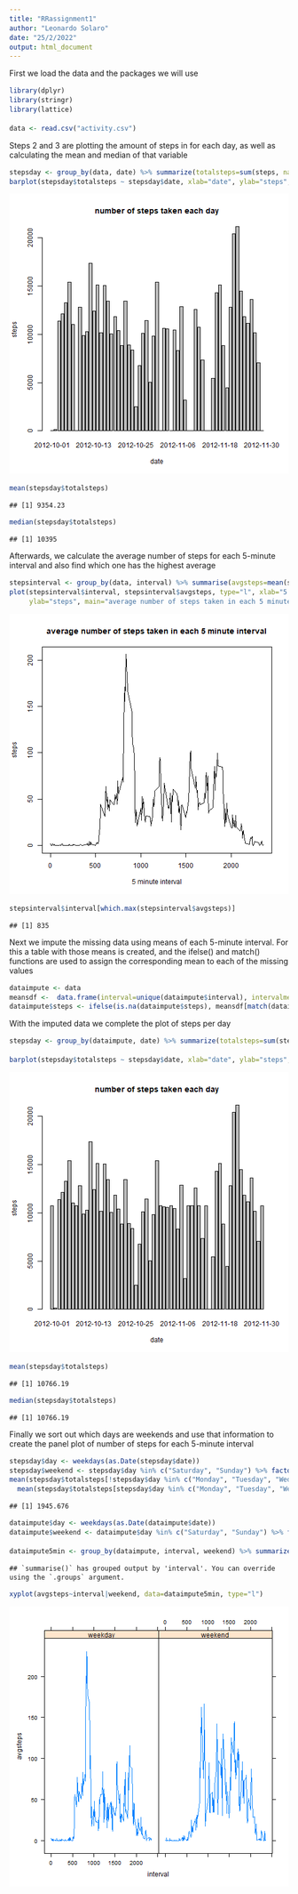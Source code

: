 ```yaml
---
title: "RRassignment1"
author: "Leonardo Solaro"
date: "25/2/2022"
output: html_document
---
```




First we load the data and the packages we will use


```r
library(dplyr)
library(stringr)
library(lattice)

data <- read.csv("activity.csv")
```

Steps 2 and 3 are plotting the amount of steps in for each day, as well as calculating the mean and median of that variable


```r
stepsday <- group_by(data, date) %>% summarize(totalsteps=sum(steps, na.rm=T))
barplot(stepsday$totalsteps ~ stepsday$date, xlab="date", ylab="steps", main="number of steps taken each day")
```

![plot of chunk unnamed-chunk-2](figure/unnamed-chunk-2-1.png)

```r
mean(stepsday$totalsteps)
```

```
## [1] 9354.23
```

```r
median(stepsday$totalsteps)
```

```
## [1] 10395
```

Afterwards, we calculate the average number of steps for each 5-minute interval and also find which one has the highest average


```r
stepsinterval <- group_by(data, interval) %>% summarise(avgsteps=mean(steps, na.rm=T))
plot(stepsinterval$interval, stepsinterval$avgsteps, type="l", xlab="5 minute interval", 
     ylab="steps", main="average number of steps taken in each 5 minute interval")
```

![plot of chunk unnamed-chunk-3](figure/unnamed-chunk-3-1.png)

```r
stepsinterval$interval[which.max(stepsinterval$avgsteps)]
```

```
## [1] 835
```

Next we impute the missing data using means of each 5-minute interval.
For this a table with those means is created, and the ifelse() and match() functions are used to assign the corresponding mean to each of the missing values


```r
dataimpute <- data
meansdf <-  data.frame(interval=unique(dataimpute$interval), intervalmeans=tapply(data$steps, data$interval, function(x) mean(x, na.rm=T)))
dataimpute$steps <- ifelse(is.na(dataimpute$steps), meansdf[match(dataimpute$interval, meansdf$interval), 2], dataimpute$steps)
```

With the imputed data we complete the plot of steps per day


```r
stepsday <- group_by(dataimpute, date) %>% summarize(totalsteps=sum(steps, na.rm=T))

barplot(stepsday$totalsteps ~ stepsday$date, xlab="date", ylab="steps", main="number of steps taken each day")
```

![plot of chunk unnamed-chunk-5](figure/unnamed-chunk-5-1.png)

```r
mean(stepsday$totalsteps)
```

```
## [1] 10766.19
```

```r
median(stepsday$totalsteps)
```

```
## [1] 10766.19
```

Finally we sort out which days are weekends and use that information to create the panel plot of number of steps for each 5-minute interval


```r
stepsday$day <- weekdays(as.Date(stepsday$date))
stepsday$weekend <- stepsday$day %in% c("Saturday", "Sunday") %>% factor(levels=c(F, T), labels=c("weekday", "weekend"))
mean(stepsday$totalsteps[!stepsday$day %in% c("Monday", "Tuesday", "Wednesday", "Thursday", "Friday")]) -
  mean(stepsday$totalsteps[stepsday$day %in% c("Monday", "Tuesday", "Wednesday", "Thursday", "Friday")])
```

```
## [1] 1945.676
```

```r
dataimpute$day <- weekdays(as.Date(dataimpute$date))
dataimpute$weekend <- dataimpute$day %in% c("Saturday", "Sunday") %>% factor(levels=c(F, T), labels=c("weekday", "weekend"))

dataimpute5min <- group_by(dataimpute, interval, weekend) %>% summarize(avgsteps =mean(steps))
```

```
## `summarise()` has grouped output by 'interval'. You can override using the `.groups` argument.
```

```r
xyplot(avgsteps~interval|weekend, data=dataimpute5min, type="l")
```

![plot of chunk unnamed-chunk-6](figure/unnamed-chunk-6-1.png)
